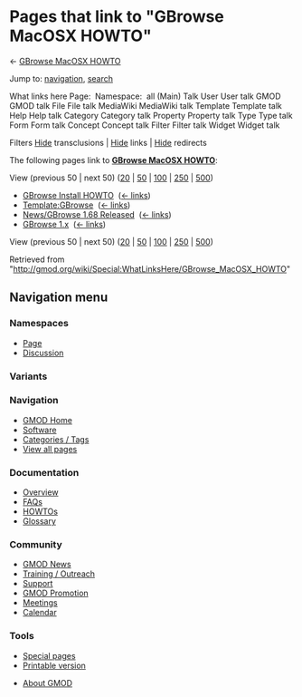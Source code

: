 <div id="mw-page-base" class="noprint">

</div>

<div id="mw-head-base" class="noprint">

</div>

<div id="content" class="mw-body" role="main">

<span id="top"></span>

<div id="mw-js-message" style="display:none;">

</div>



# <span dir="auto">Pages that link to "GBrowse MacOSX HOWTO"</span>

<div id="bodyContent">

<div id="contentSub">

← [GBrowse MacOSX
HOWTO](/wiki/GBrowse_MacOSX_HOWTO "GBrowse MacOSX HOWTO")

</div>

<div id="jump-to-nav" class="mw-jump">

Jump to: [navigation](#mw-navigation), [search](#p-search)

</div>

<div id="mw-content-text">

What links here Page:  Namespace:  all (Main) Talk User User talk GMOD
GMOD talk File File talk MediaWiki MediaWiki talk Template Template talk
Help Help talk Category Category talk Property Property talk Type Type
talk Form Form talk Concept Concept talk Filter Filter talk Widget
Widget talk

Filters
[Hide](/mediawiki/index.php?title=Special:WhatLinksHere/GBrowse_MacOSX_HOWTO&hidetrans=1 "Special:WhatLinksHere/GBrowse MacOSX HOWTO")
transclusions \|
[Hide](/mediawiki/index.php?title=Special:WhatLinksHere/GBrowse_MacOSX_HOWTO&hidelinks=1 "Special:WhatLinksHere/GBrowse MacOSX HOWTO")
links \|
[Hide](/mediawiki/index.php?title=Special:WhatLinksHere/GBrowse_MacOSX_HOWTO&hideredirs=1 "Special:WhatLinksHere/GBrowse MacOSX HOWTO")
redirects

The following pages link to **[GBrowse MacOSX
HOWTO](/wiki/GBrowse_MacOSX_HOWTO "GBrowse MacOSX HOWTO")**:

View (previous 50 \| next 50)
([20](/mediawiki/index.php?title=Special:WhatLinksHere/GBrowse_MacOSX_HOWTO&limit=20 "Special:WhatLinksHere/GBrowse MacOSX HOWTO")
\|
[50](/mediawiki/index.php?title=Special:WhatLinksHere/GBrowse_MacOSX_HOWTO&limit=50 "Special:WhatLinksHere/GBrowse MacOSX HOWTO")
\|
[100](/mediawiki/index.php?title=Special:WhatLinksHere/GBrowse_MacOSX_HOWTO&limit=100 "Special:WhatLinksHere/GBrowse MacOSX HOWTO")
\|
[250](/mediawiki/index.php?title=Special:WhatLinksHere/GBrowse_MacOSX_HOWTO&limit=250 "Special:WhatLinksHere/GBrowse MacOSX HOWTO")
\|
[500](/mediawiki/index.php?title=Special:WhatLinksHere/GBrowse_MacOSX_HOWTO&limit=500 "Special:WhatLinksHere/GBrowse MacOSX HOWTO"))

- [GBrowse Install
  HOWTO](/wiki/GBrowse_Install_HOWTO "GBrowse Install HOWTO") ‎
  <span class="mw-whatlinkshere-tools">([←
  links](/mediawiki/index.php?title=Special:WhatLinksHere&target=GBrowse+Install+HOWTO "Special:WhatLinksHere"))</span>
- [Template:GBrowse](/wiki/Template:GBrowse "Template:GBrowse") ‎
  <span class="mw-whatlinkshere-tools">([←
  links](/mediawiki/index.php?title=Special:WhatLinksHere&target=Template%3AGBrowse "Special:WhatLinksHere"))</span>
- [News/GBrowse 1.68
  Released](/wiki/News/GBrowse_1.68_Released "News/GBrowse 1.68 Released")
  ‎ <span class="mw-whatlinkshere-tools">([←
  links](/mediawiki/index.php?title=Special:WhatLinksHere&target=News%2FGBrowse+1.68+Released "Special:WhatLinksHere"))</span>
- [GBrowse 1.x](/wiki/GBrowse_1.x "GBrowse 1.x") ‎
  <span class="mw-whatlinkshere-tools">([←
  links](/mediawiki/index.php?title=Special:WhatLinksHere&target=GBrowse+1.x "Special:WhatLinksHere"))</span>

View (previous 50 \| next 50)
([20](/mediawiki/index.php?title=Special:WhatLinksHere/GBrowse_MacOSX_HOWTO&limit=20 "Special:WhatLinksHere/GBrowse MacOSX HOWTO")
\|
[50](/mediawiki/index.php?title=Special:WhatLinksHere/GBrowse_MacOSX_HOWTO&limit=50 "Special:WhatLinksHere/GBrowse MacOSX HOWTO")
\|
[100](/mediawiki/index.php?title=Special:WhatLinksHere/GBrowse_MacOSX_HOWTO&limit=100 "Special:WhatLinksHere/GBrowse MacOSX HOWTO")
\|
[250](/mediawiki/index.php?title=Special:WhatLinksHere/GBrowse_MacOSX_HOWTO&limit=250 "Special:WhatLinksHere/GBrowse MacOSX HOWTO")
\|
[500](/mediawiki/index.php?title=Special:WhatLinksHere/GBrowse_MacOSX_HOWTO&limit=500 "Special:WhatLinksHere/GBrowse MacOSX HOWTO"))

</div>

<div class="printfooter">

Retrieved from
"<http://gmod.org/wiki/Special:WhatLinksHere/GBrowse_MacOSX_HOWTO>"

</div>

<div id="catlinks" class="catlinks catlinks-allhidden">

</div>

<div class="visualClear">

</div>

</div>

</div>

<div id="mw-navigation">

## Navigation menu

<div id="mw-head">



<div id="left-navigation">

<div id="p-namespaces" class="vectorTabs" role="navigation"
aria-labelledby="p-namespaces-label">

### Namespaces

- <span id="ca-nstab-main"><a href="/wiki/GBrowse_MacOSX_HOWTO" accesskey="c"
  title="View the content page [c]">Page</a></span>
- <span id="ca-talk"><a href="/wiki/Talk:GBrowse_MacOSX_HOWTO" accesskey="t"
  title="Discussion about the content page [t]">Discussion</a></span>

</div>

<div id="p-variants" class="vectorMenu emptyPortlet" role="navigation"
aria-labelledby="p-variants-label">

### 

### Variants[](#)

<div class="menu">

</div>

</div>

</div>

<div id="right-navigation">





</div>



</div>

</div>

</div>

<div id="mw-panel">

<div id="p-logo" role="banner">

<a href="/wiki/Main_Page"
style="background-image: url(http://gmod.org/images/GMOD-cogs.png);"
title="Visit the main page"></a>

</div>

<div id="p-Navigation" class="portal" role="navigation"
aria-labelledby="p-Navigation-label">

### Navigation

<div class="body">

- <span id="n-GMOD-Home">[GMOD Home](/wiki/Main_Page)</span>
- <span id="n-Software">[Software](/wiki/GMOD_Components)</span>
- <span id="n-Categories-.2F-Tags">[Categories /
  Tags](/wiki/Categories)</span>
- <span id="n-View-all-pages">[View all
  pages](/wiki/Special:AllPages)</span>

</div>

</div>

<div id="p-Documentation" class="portal" role="navigation"
aria-labelledby="p-Documentation-label">

### Documentation

<div class="body">

- <span id="n-Overview">[Overview](/wiki/Overview)</span>
- <span id="n-FAQs">[FAQs](/wiki/Category:FAQ)</span>
- <span id="n-HOWTOs">[HOWTOs](/wiki/Category:HOWTO)</span>
- <span id="n-Glossary">[Glossary](/wiki/Glossary)</span>

</div>

</div>

<div id="p-Community" class="portal" role="navigation"
aria-labelledby="p-Community-label">

### Community

<div class="body">

- <span id="n-GMOD-News">[GMOD News](/wiki/GMOD_News)</span>
- <span id="n-Training-.2F-Outreach">[Training /
  Outreach](/wiki/Training_and_Outreach)</span>
- <span id="n-Support">[Support](/wiki/Support)</span>
- <span id="n-GMOD-Promotion">[GMOD
  Promotion](/wiki/GMOD_Promotion)</span>
- <span id="n-Meetings">[Meetings](/wiki/Meetings)</span>
- <span id="n-Calendar">[Calendar](/wiki/Calendar)</span>

</div>

</div>

<div id="p-tb" class="portal" role="navigation"
aria-labelledby="p-tb-label">

### Tools

<div class="body">

- <span id="t-specialpages"><a href="/wiki/Special:SpecialPages" accesskey="q"
  title="A list of all special pages [q]">Special pages</a></span>
- <span id="t-print"><a
  href="/mediawiki/index.php?title=Special:WhatLinksHere/GBrowse_MacOSX_HOWTO&amp;printable=yes"
  rel="alternate" accesskey="p"
  title="Printable version of this page [p]">Printable version</a></span>

</div>

</div>

</div>

</div>

<div id="footer" role="contentinfo">

- <span id="footer-places-about">[About
  GMOD](/wiki/GMOD:About "GMOD:About")</span>

<!-- -->






</div>
